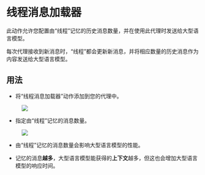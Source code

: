 # 线程消息加载器

此动作允许您配置由“线程”记忆的历史消息数量，并在使用此代理时发送给大型语言模型。

每次代理接收到新消息时，“线程”都会更新新消息，并将相应数量的历史消息作为内容发送给大型语言模型。

## 用法

* 将“线程消息加载器”动作添加到您的代理中。

<figure><img src="../../../../images/thread-1.png"></figure>
  
* 指定由“线程”记忆的消息数量。

<figure><img src="../../../../images/thread-2.png"></figure>

* 由“线程”记忆的消息数量会影响大型语言模型的性能。
  
* 记忆的消息**越多**，大型语言模型能获得的**上下文**越多，但这也会增加大型语言模型的响应时间。
